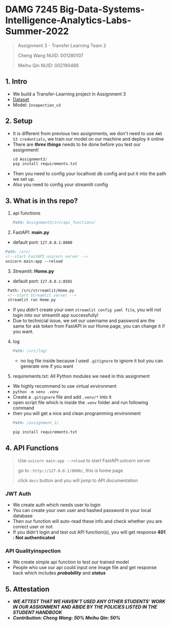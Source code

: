 # DAMG 7245 Big-Data-Systems-Intelligence-Analytics-Labs-Summer-2022

> Assignment 3 - Transfer Learning
> Team 2
> 
> Cheng Wang NUID: 001280107
> 
> Meihu Qin NUID: 002190486


## 1. Intro

- We build a Transfer-Learning project in Assignment 3
- [Dataset](https://www.kaggle.com/datasets/ravirajsinh45/real-life-industrial-dataset-of-casting-product)
- Model: `Insepection_v3`

## 2. Setup

- It is different from previous two assignments, we don't need to use `AWS S3 credentials`, we train our model on our machine and deploy it online
- There are ***three things*** needs to be done before you test our assignment!
  ```python
  cd Assignment3/
  pip install requirements.txt
  ```
- Then you need to config your localhost db config and put it into the path we set up.
- Also you need to config your streamlit config

## 3. What is in ths repo?
1. api functions
   ```markdown
   Path: Assignment3/src/api_functions/
   ```
   
2. FastAPI: **main.py**
  - default port: `127.0.0.1:8000`
   ```markdown
   Path: /src/
   <!--start FastAPI unicorn server -->
   uvicorn main:app --reload  
   ```

3. Streamlit: **Home.py**
  - default port: `127.0.0.1:8501`
  
  ```markdown
   Path: /src/strreamlit/Home.py
   <!--start Streamlit server -->
   streamlit run Home.py 
   ```
  
  - If you didn't create your own `streamlit config yaml file`, you will not login into our streamlit app successfully!
  - Due to technicial issue, we set our username and password are the same for ask token from FastAPI in our Home.page, you can change it if you want.

4. log
   ```markdown
   Path: /src/log/
   ```
   
   - no log file inside because I used `.gitignore` to ignore it but you can generate one if you want


5. requirements.txt: All Python modules we need in this assignment
  - We highly recommend to use virtual evvironment
  - `python -m venv .venv`
  - Create a `.gitignore` file and add `.venv/*` into it
  - open script file which is inside the .`venv` folder and run following command
  - then you will get a nice and clean programming environment
    ```markdown
    Path: /assignment_1/
    
    pip install requirements.txt 
    ```

## 4. API Functions

> Use `uvicorn main:app --reload` to start FastAPI uvicorn server
> 
> go to : `http://127.0.0.1/8000/`, this is home page
> 
> click `docs` button and you will jump to API documentation

### JWT Auth
- We create auth which needs user to login
- You can create your own user and hashed password in your local database
- Then our function will auto-read these info and check whether you are correct user or not
- If you didn't login and test out API function(s), you will get response **401 : Not authenticated**

### API Qualityinspection

- We create simple api function to test our trained model
- People who use our api could input one image file and get response back which includes ***probability*** and ***status***


## 5. Attestation 
- ***WE ATTEST THAT WE HAVEN’T USED ANY OTHER STUDENTS’ WORK IN OUR ASSIGNMENT AND ABIDE BY THE POLICIES LISTED IN THE STUDENT HANDBOOK***
- ***Contribution: Cheng Wang: 50% Meihu Qin: 50%***
